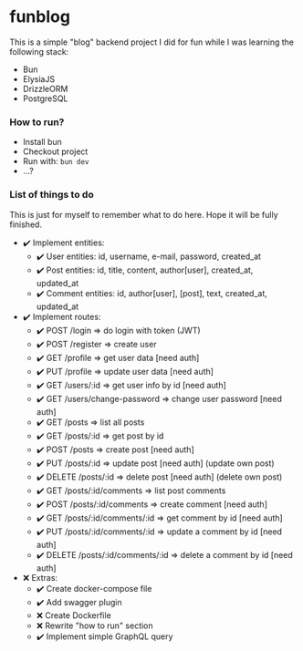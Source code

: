 # funblog

This is a simple "blog" backend project I did for fun while I was learning the following stack:

- Bun
- ElysiaJS
- DrizzleORM
- PostgreSQL

### How to run?

- Install bun
- Checkout project
- Run with: ```bun dev```
- ...?

### List of things to do

This is just for myself to remember what to do here. Hope it will be fully finished.

- ✔️ Implement entities:
    - ✔️ User entities: id, username, e-mail, password, created_at
    - ✔️ Post entities: id, title, content, author[user], created_at, updated_at
    - ✔️ Comment entities: id, author[user], [post], text, created_at, updated_at
- ✔️ Implement routes:
    - ✔️ POST /login => do login with token (JWT)
    - ✔️ POST /register => create user
    - ✔️ GET /profile => get user data [need auth]
    - ✔️ PUT /profile => update user data [need auth]
    - ✔️ GET /users/:id => get user info by id [need auth]
    - ✔️ GET /users/change-password => change user password [need auth]
    - ✔️ GET /posts => list all posts
    - ✔️ GET /posts/:id => get post by id
    - ✔️ POST /posts => create post [need auth]
    - ✔️ PUT /posts/:id => update post [need auth] (update own post)
    - ✔️ DELETE /posts/:id => delete post [need auth] (delete own post)
    - ✔️ GET /posts/:id/comments => list post comments
    - ✔️ POST /posts/:id/comments => create comment [need auth]
    - ✔️ GET /posts/:id/comments/:id => get comment by id [need auth]
    - ✔️ PUT /posts/:id/comments/:id => update a comment by id [need auth]
    - ✔️ DELETE /posts/:id/comments/:id => delete a comment by id [need auth]
- ❌ Extras:
    - ✔️ Create docker-compose file
    - ✔️ Add swagger plugin
    - ❌ Create Dockerfile
    - ❌ Rewrite "how to run" section
    - ✔️ Implement simple GraphQL query
